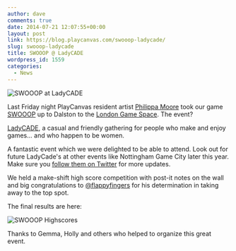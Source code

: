 ```yaml
---
author: dave
comments: true
date: 2014-07-21 12:07:55+00:00
layout: post
link: https://blog.playcanvas.com/swooop-ladycade/
slug: swooop-ladycade
title: SWOOOP @ LadyCADE
wordpress_id: 1559
categories:
  - News
---
```


![SWOOOP at LadyCADE](https://blog.playcanvas.com/wp-content/uploads/2014/07/ladycade1.jpg)

Last Friday night PlayCanvas resident artist [Philippa Moore](http://www.philippamoore.com/) took our game [SWOOOP](http://swooop.playcanvas.com/) up to Dalston to the [London Game Space](http://londongamespace.com/). The event?

[LadyCADE](http://ladycade.org/), a casual and friendly gathering for people who make and enjoy games... and who happen to be women.

A fantastic event which we were delighted to be able to attend. Look out for future LadyCade's at other events like Nottingham Game City later this year. Make sure you [follow them on Twitter](https://twitter.com/_LadyCADE) for more updates.

We held a make-shift high score competition with post-it notes on the wall and big congratulations to [@flappyfingers](https://twitter.com/flappyfingers) for his determination in taking away to the top spot.

The final results are here:

![SWOOOP Highscores](https://blog.playcanvas.com/wp-content/uploads/2014/07/swooop_hiscores.jpeg)

Thanks to Gemma, Holly and others who helped to organize this great event.
